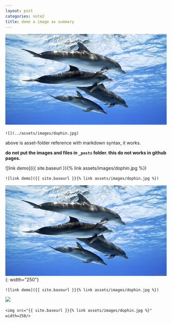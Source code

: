 ```yaml
---
layout: post
categories: note2
title: demo a image as summary
---
```


![](../assets/images/dophin.jpg)

`![](../assets/images/dophin.jpg)`

above is asset-folder reference with markdown syntax, it works.

**do not put the images and files in `_posts` folder. this do not works in github pages.**

![link demo]({{ site.baseurl }}{% link assets/images/dophin.jpg %})

`![link demo]({{ site.baseurl }}{% link assets/images/dophin.jpg %})`

![](../assets/images/dophin.jpg){: width="250"}

`![link demo]({{ site.baseurl }}{% link assets/images/dophin.jpg %})`


<img src="{{ site.baseurl }}{% link assets/images/dophin.jpg %}" width=250/>

`<img src="{{ site.baseurl }}{% link assets/images/dophin.jpg %}" width=250/>`
